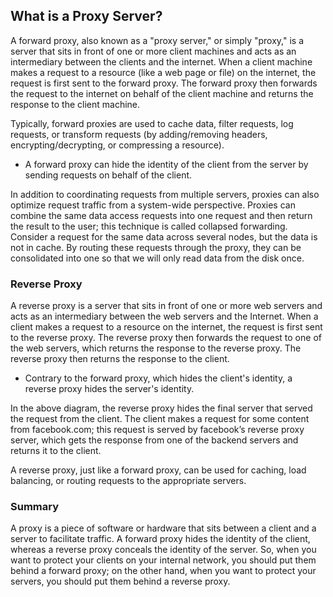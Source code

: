 ## What is a Proxy Server?
A forward proxy, also known as a "proxy server," or simply "proxy," is a server that sits in front of one or more client machines and acts as an intermediary between the clients and the internet. When a client machine makes a request to a resource (like a web page or file) on the internet, the request is first sent to the forward proxy. The forward proxy then forwards the request to the internet on behalf of the client machine and returns the response to the client machine.



Typically, forward proxies are used to cache data, filter requests, log requests, or transform requests (by adding/removing headers, encrypting/decrypting, or compressing a resource).

- A forward proxy can hide the identity of the client from the server by sending requests on behalf of the client.

In addition to coordinating requests from multiple servers, proxies can also optimize request traffic from a system-wide perspective. Proxies can combine the same data access requests into one request and then return the result to the user; this technique is called collapsed forwarding. Consider a request for the same data across several nodes, but the data is not in cache. By routing these requests through the proxy, they can be consolidated into one so that we will only read data from the disk once.

### Reverse Proxy
A reverse proxy is a server that sits in front of one or more web servers and acts as an intermediary between the web servers and the Internet. When a client makes a request to a resource on the internet, the request is first sent to the reverse proxy. The reverse proxy then forwards the request to one of the web servers, which returns the response to the reverse proxy. The reverse proxy then returns the response to the client.

- Contrary to the forward proxy, which hides the client's identity, a reverse proxy hides the server's identity.

In the above diagram, the reverse proxy hides the final server that served the request from the client. The client makes a request for some content from facebook.com; this request is served by facebook’s reverse proxy server, which gets the response from one of the backend servers and returns it to the client.

A reverse proxy, just like a forward proxy, can be used for caching, load balancing, or routing requests to the appropriate servers.

### Summary
A proxy is a piece of software or hardware that sits between a client and a server to facilitate traffic. A forward proxy hides the identity of the client, whereas a reverse proxy conceals the identity of the server. So, when you want to protect your clients on your internal network, you should put them behind a forward proxy; on the other hand, when you want to protect your servers, you should put them behind a reverse proxy.
